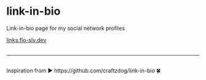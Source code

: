 # link-in-bio
Link-in-bio page for my social network profiles

<a href='https://links.flo-slv.dev/' target='_blank'>links.flo-slv.dev</a>
<br /><br />

---

<br />
Inspiration from ► https://github.com/craftzdog/link-in-bio 🍀
